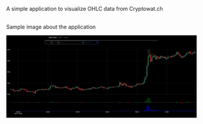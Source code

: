 A simple application to visualize OHLC data from Cryptowat.ch

<br>
Sample image about the application

![alt text](https://github.com/heldercepeda/CryptoChart-withDash/blob/master/sample.JPG?raw=true)